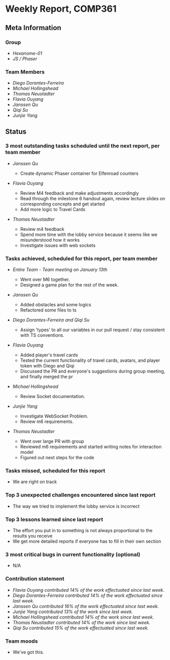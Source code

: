 # Weekly Report, COMP361

## Meta Information

### Group

 * *Hexanome-01*
 * *JS / Phaser*

### Team Members

 * *Diego Dorantes-Ferreira*
 * *Michael Hollingshead*
 * *Thomas Neustadter*
 * *Flavia Ouyang*
 * *Janssen Qu*
 * *Qiqi Su*
 * *Junjie Yang*

## Status

### 3 most outstanding tasks scheduled until the next report, per team member

* *Janssen Qu*
    * Create dynamic Phaser container for Elfenroad counters

 * *Flavia Ouyang*
    * Review M4 feedback and make adjustments accordingly
    * Read through the milestone 6 handout again, review lecture slides on corresponding concepts and get started
    * Add more logic to Travel Cards

 * *Thomas Neustadter*
    * Review m4 feedback
    * Spend more time with the lobby service because it seems like we misunderstood how it works
    * Investigate issues with web sockets


### Tasks achieved, scheduled for this report, per team member

* *Entire Team - Team meeting on January 13th*
    * Went over M6 together.
    * Designed a game plan for the rest of the week.

* *Janssen Qu*
    * Added obstacles and some logics
    * Refactored some files to ts
    
* *Diego Dorantes-Ferreira and Qiqi Su*
    * Assign 'types' to all our variables in our pull request / stay consistent with TS conventions.

 * *Flavia Ouyang*
    * Added player's travel cards
    * Tested the current functionality of travel cards, avatars, and player token with Diego and Qiqi
    * Discussed the PR and everyone's suggestions during group meeting, and finally merged the pr
 
 * *Michael Hollingshead*
    * Review Socket documentation.
    
 * *Junjie Yang*
    * Investigate WebSocket Problem.
    * Review m6 requirements.

 * *Thomas Neustadter*
    * Went over large PR with group
    * Reviewed m6 requirements and started writing notes for interaction model
    * Figured out next steps for the code

### Tasks missed, scheduled for this report

* We are right on track

### Top 3 unexpected challenges encountered since last report

* The way we tried to implement the lobby service is incorrect

### Top 3 lessons learned since last report

* The effort you put in to something is not always proportional to the results you receive
* We get more detailed reports if everyone has to fill in their own section

### 3 most critical bugs in current functionality (optional)

* N/A

### Contribution statement

 * *Flavia Ouyang contributed 14% of the work effectuated since last week.*
 * *Diego Dorantes-Ferreira contributed 14% of the work effectuated since last week.*
 * *Janssen Qu contributed 16% of the work effectuated since last week.*
 * *Junjie Yang contributed 13% of the work since last week.*
 * *Michael Hollingshead contributed 14% of the work since last week.*
 * *Thomas Neustadter contributed 14% of the work since last week.*
 * *Qiqi Su contributed 15% of the work effectuated since last week.*

### Team moods

 * We've got this.
